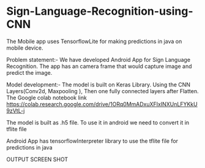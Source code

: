 # Sign-Language-Recognition-using-CNN

The Mobile app uses TensorflowLite for making predictions in java on mobile device.

Problem statement:-
We have developed Android App for Sign Language Recognition. The app has an camera frame that would capture image and predict the image.

Model development:-
The model is built on Keras Library. Using the CNN Layers(Conv2d,  Maxpooling ), Then one fully connected layers after Flatten.
The Google colab notebook link https://colab.research.google.com/drive/1ORq0MmADxuXFIxINXUnLFYKkU9zVtL-j

The model is built as .h5 file. To use it in android we need to convert it in tflite file

Android App has tensorflowInterpreter library to use the tflite file for predictions in java 


OUTPUT SCREEN SHOT

        
        
